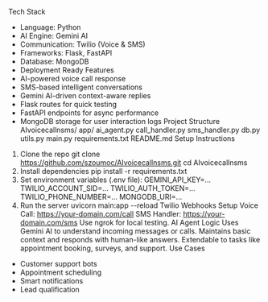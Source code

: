Tech Stack
- Language: Python
- AI Engine: Gemini AI
- Communication: Twilio (Voice & SMS)
- Frameworks: Flask, FastAPI
- Database: MongoDB
- Deployment Ready
Features
- AI-powered voice call response
- SMS-based intelligent conversations
- Gemini AI-driven context-aware replies
- Flask routes for quick testing
- FastAPI endpoints for async performance
- MongoDB storage for user interaction logs
Project Structure
AIvoicecallnsms/
 app/
 ai_agent.py
 call_handler.py
 sms_handler.py
 db.py
 utils.py
 main.py
 requirements.txt
 README.md
Setup Instructions
1. Clone the repo
 git clone https://github.com/szoumoc/AIvoicecallnsms.git
 cd AIvoicecallnsms
2. Install dependencies
 pip install -r requirements.txt
3. Set environment variables (.env file):
 GEMINI_API_KEY=...
 TWILIO_ACCOUNT_SID=...
 TWILIO_AUTH_TOKEN=...
 TWILIO_PHONE_NUMBER=...
 MONGODB_URI=...
4. Run the server
 uvicorn main:app --reload
Twilio Webhooks Setup
Voice Call: https://your-domain.com/call
SMS Handler: https://your-domain.com/sms
Use ngrok for local testing.
AI Agent Logic
Uses Gemini AI to understand incoming messages or calls.
Maintains basic context and responds with human-like answers.
Extendable to tasks like appointment booking, surveys, and support.
Use Cases
- Customer support bots
- Appointment scheduling
- Smart notifications
- Lead qualification
